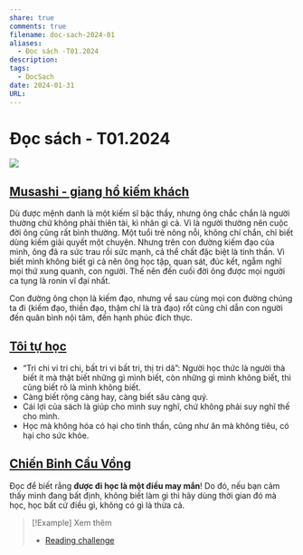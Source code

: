 ```yaml
---
share: true
comments: true
filename: doc-sach-2024-01
aliases:
  - Đọc sách -T01.2024
description: 
tags:
  - DocSach
date: 2024-01-31
URL: 
---
```

# Đọc sách - T01.2024

![](https://i.imgur.com/DcBEP7z.png)

## [Musashi - giang hồ kiếm khách](./musashi-giang-ho-kiem-khach.md)
Dù được mệnh danh là một kiếm sĩ bậc thầy, nhưng  ông chắc chắn là người thường chứ không phải thiên tài, kì nhân gì cả. Vì là người thường nên cuộc đời ông cũng rất bình thường. Một tuổi trẻ nông nỗi, không chí chắn, chỉ biết dùng kiếm giải quyết một chuyện. Nhưng trên con đường kiếm đạo của mình, ông đã ra sức trau rồi sức mạnh, cả thể chất đặc biệt là tinh thần. Vì biết mình không biết gì cả nên ông học tập, quan sát, đúc kết, ngẫm nghĩ mọi thứ xung quanh, con người. Thế nên đến cuối đời ông được mọi người ca tụng là ronin vĩ đại nhất.

Con đường ông chọn là kiếm đạo, nhưng về sau cùng mọi con đường chúng ta đi (kiếm đạo, thiền đạo, thậm chí là trà đạo) rốt cũng chỉ dẫn con người đến quân bình nội tâm, đến hạnh phúc đích thực.

## [Tôi tự học](./toi-tu-hoc.md)
- “Tri chi vi tri chi, bất tri vi bất tri, thị tri dã”: Người học thức là người thà biết ít mà thật biết những gì mình biết, còn những gì mình không biết, thì cũng biết rõ là mình không biết.
- Càng biết rộng càng hay, càng biết sâu càng quý.
- Cái lợi của sách là giúp cho mình suy nghĩ, chứ không phải suy nghĩ thế cho mình.
- Học mà không hóa có hại cho tinh thần, cũng như ăn mà không tiêu, có hại cho sức khỏe.

## [Chiến Binh Cầu Vồng](./chien-binh-cau-vong.md)
Đọc để biết rằng **được đi học là một điều may mắn**! Do đó, nếu bạn cảm thấy mình đang bất định, không biết làm gì thì hãy dùng thời gian đó mà học, học bất cứ điều gì, không có gì là thừa cả.



> [!Example] Xem thêm
> - [Reading challenge](./reading-challenge.md)